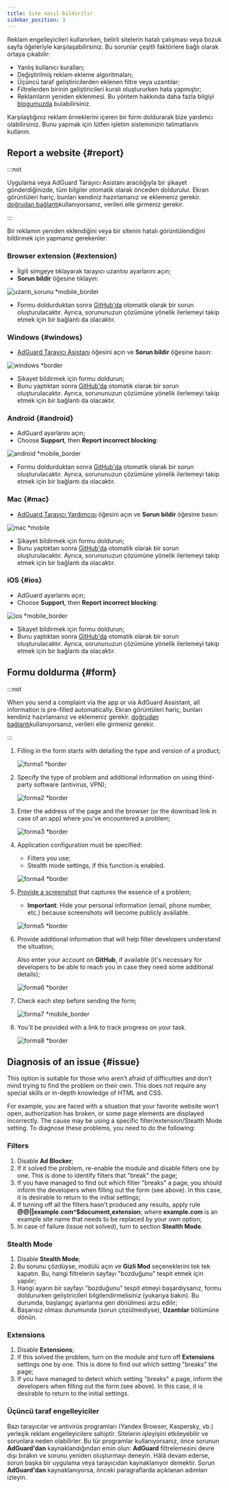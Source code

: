 ```yaml
---
title: Site nasıl bildirilir
sidebar_position: 3
---
```



Reklam engelleyicileri kullanırken, belirli sitelerin hatalı çalışması veya bozuk sayfa öğeleriyle karşılaşabilirsiniz. Bu sorunlar çeşitli faktörlere bağlı olarak ortaya çıkabilir:

- Yanlış kullanıcı kuralları;
- Değiştirilmiş reklam ekleme algoritmaları;
- Üçüncü taraf geliştiricilerden eklenen filtre veya uzantılar;
- Filtrelerden birinin geliştiricileri kuralı oluştururken hata yapmıştır;
- Reklamların yeniden eklenmesi. Bu yöntem hakkında daha fazla bilgiyi [blogumuzda](https://adguard.com/en/blog/ad-reinsertion.html) bulabilirsiniz.

Karşılaştığınız reklam örneklerini içeren bir form doldurarak bize yardımcı olabilirsiniz. Bunu yapmak için lütfen işletim sisteminizin talimatlarını kullanın.

## Report a website {#report}

:::not

Uygulama veya AdGuard Tarayıcı Asistanı aracılığıyla bir şikayet gönderdiğinizde, tüm bilgiler otomatik olarak önceden doldurulur. Ekran görüntüleri hariç, bunları kendiniz hazırlamanız ve eklemeniz gerekir. [doğrudan bağlantı](https://reports.adguard.com/new_issue.html)kullanıyorsanız, verileri elle girmeniz gerekir.

:::

Bir reklamın yeniden eklendiğini veya bir sitenin hatalı görüntülendiğini bildirmek için yapmanız gerekenler:

### Browser extension {#extension}

- İlgili simgeye tıklayarak tarayıcı uzantısı ayarlarını açın;
- **Sorun bildir** öğesine tıklayın:

![uzantı_sorunu *mobile_border](https://cdn.adtidy.org/blog/new/5si74extension.png)

- Formu doldurduktan sonra [GitHub'da](https://github.com/AdguardTeam/AdguardFilters/issues) otomatik olarak bir sorun oluşturulacaktır. Ayrıca, sorununuzun çözümüne yönelik ilerlemeyi takip etmek için bir bağlantı da olacaktır.

### Windows {#windows}

- [AdGuard Tarayıcı Asistanı](/adguard-for-windows/browser-assistant) öğesini açın ve **Sorun bildir** öğesine basın:

![windows *border](https://cdn.adtidy.org/content/Kb/ad_blocker/guides/browser-assistant.png)

- Şikayet bildirmek için formu doldurun;
- Bunu yaptıktan sonra [GitHub'da](https://github.com/AdguardTeam/AdguardFilters/issues) otomatik olarak bir sorun oluşturulacaktır. Ayrıca, sorununuzun çözümüne yönelik ilerlemeyi takip etmek için bir bağlantı da olacaktır.

### Android {#android}

- AdGuard ayarlarını açın;
- Choose **Support**, then **Report incorrect blocking**:

![android *mobile_border](https://cdn.adtidy.org/blog/new/apicfkandroid-new.jpg)

- Formu doldurduktan sonra [GitHub'da](https://github.com/AdguardTeam/AdguardFilters/issues) otomatik olarak bir sorun oluşturulacaktır. Ayrıca, sorununuzun çözümüne yönelik ilerlemeyi takip etmek için bir bağlantı da olacaktır.

### Mac {#mac}

- [AdGuard Tarayıcı Yardımcısı](/adguard-for-mac/features/browser-assistant) öğesini açın ve **Sorun bildir** öğesine basın:

![mac *mobile](https://cdn.adtidy.org/content/kb/ad_blocker/guides/browser-assistant-mac.png)

- Şikayet bildirmek için formu doldurun;
- Bunu yaptıktan sonra [GitHub'da](https://github.com/AdguardTeam/AdguardFilters/issues) otomatik olarak bir sorun oluşturulacaktır. Ayrıca, sorununuzun çözümüne yönelik ilerlemeyi takip etmek için bir bağlantı da olacaktır.

### iOS {#ios}

- AdGuard ayarlarını açın;
- Choose **Support**, then **Report incorrect blocking**:

![ios *mobile_border](https://cdn.adtidy.org/blog/new/fnl9aios.jpeg)

- Şikayet bildirmek için formu doldurun;
- Bunu yaptıktan sonra [GitHub'da](https://github.com/AdguardTeam/AdguardFilters/issues) otomatik olarak bir sorun oluşturulacaktır. Ayrıca, sorununuzun çözümüne yönelik ilerlemeyi takip etmek için bir bağlantı da olacaktır.

## Formu doldurma {#form}

:::not

When you send a complaint via the app or via AdGuard Assistant, all information is pre-filled automatically. Ekran görüntüleri hariç, bunları kendiniz hazırlamanız ve eklemeniz gerekir. [doğrudan bağlantı](https://reports.adguard.com/new_issue.html)kullanıyorsanız, verileri elle girmeniz gerekir.

:::

1. Filling in the form starts with detailing the type and version of a product;

    ![forma1 *border](https://cdn.adtidy.org/content/Kb/ad_blocker/guides/forma1en.png)

2. Specify the type of problem and additional information on using third-party software (antivirus, VPN);

    ![forma2 *border](https://cdn.adtidy.org/content/Kb/ad_blocker/guides/forma2en.png)

3. Enter the address of the page and the browser (or the download link in case of an app) where you've encountered a problem;

    ![forma3 *border](https://cdn.adtidy.org/content/Kb/ad_blocker/guides/forma3en.png)

4. Application configuration must be specified:

    - Filters you use;
    - Stealth mode settings, if this function is enabled.

    ![forma4 *border](https://cdn.adtidy.org/content/kb/ad_blocker/guides/forma4en.png)

5. [Provide a screenshot](../take-screenshot) that captures the essence of a problem;

    - **Important**: Hide your personal information (email, phone number, etc.) because screenshots will become publicly available.

    ![forma5 *border](https://cdn.adtidy.org/content/Kb/ad_blocker/guides/forma5en.png)

6. Provide additional information that will help filter developers understand the situation;

    Also enter your account on **GitHub**, if available (it's necessary for developers to be able to reach you in case they need some additional details);

    ![forma6 *border](https://cdn.adtidy.org/content/Kb/ad_blocker/guides/forma6en.png)

7. Check each step before sending the form;

    ![forma7 *mobile_border](https://cdn.adtidy.org/content/Kb/ad_blocker/guides/forma7en.png)

8. You'll be provided with a link to track progress on your task.

    ![forma8 *border](https://cdn.adtidy.org/content/Kb/ad_blocker/guides/forma8en.png)

## Diagnosis of an issue {#issue}

This option is suitable for those who aren’t afraid of difficulties and don’t mind trying to find the problem on their own. This does not require any special skills or in-depth knowledge of HTML and CSS.

For example, you are faced with a situation that your favorite website won’t open, authorization has broken, or some page elements are displayed incorrectly. The cause may be using a specific filter/extension/Stealth Mode setting. To diagnose these problems, you need to do the following:

### **Filters**

1. Disable **Ad Blocker**;
2. If it solved the problem, re-enable the module and disable filters one by one. This is done to identify filters that "break" the page;
3. If you have managed to find out which filter "breaks" a page, you should inform the developers when filling out the form (see above). In this case, it is desirable to return to the initial settings;
4. If turning off all the filters hasn't produced any results, apply rule **@@||example.com^$document,extension**; where **example.com** is an example site name that needs to be replaced by your own option;
5. In case of failure (issue not solved), turn to section **Stealth Mode**.

### **Stealth Mode**

1. Disable **Stealth Mode**;
2. Bu sorunu çözdüyse, modülü açın ve **Gizli Mod** seçeneklerini tek tek kapatın. Bu, hangi filtrelerin sayfayı "bozduğunu" tespit etmek için yapılır;
3. Hangi ayarın bir sayfayı "bozduğunu" tespit etmeyi başardıysanız, formu doldururken geliştiricileri bilgilendirmelisiniz (yukarıya bakın). Bu durumda, başlangıç ayarlarına geri dönülmesi arzu edilir;
4. Başarısız olması durumunda (sorun çözülmediyse), **Uzantılar** bölümüne dönün.

### **Extensions**

1. Disable **Extensions**;
2. If this solved the problem, turn on the module and turn off **Extensions** settings one by one. This is done to find out which setting "breaks" the page;
3. If you have managed to detect which setting "breaks" a page, inform the developers when filling out the form (see above). In this case, it is desirable to return to the initial settings.

### **Üçüncü taraf engelleyiciler**

Bazı tarayıcılar ve antivirüs programları (Yandex Browser, Kaspersky, vb.) yerleşik reklam engelleyicilere sahiptir. Sitelerin işleyişini etkileyebilir ve sorunlara neden olabilirler. Bu tür programlar kullanıyorsanız, önce sorunun **AdGuard'dan** kaynaklandığından emin olun: **AdGuard** filtrelemesini devre dışı bırakın ve sorunu yeniden oluşturmayı deneyin. Hâlâ devam ederse, sorun başka bir uygulama veya tarayıcıdan kaynaklanıyor demektir. Sorun **AdGuard'dan** kaynaklanıyorsa, önceki paragraflarda açıklanan adımları izleyin.
